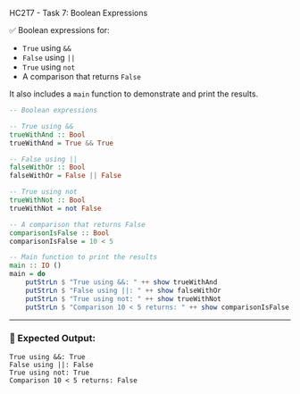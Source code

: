 HC2T7 - Task 7: Boolean Expressions

✅ Boolean expressions for:

* `True` using `&&`
* `False` using `||`
* `True` using `not`
* A comparison that returns `False`

It also includes a `main` function to demonstrate and print the results.

```haskell
-- Boolean expressions

-- True using &&
trueWithAnd :: Bool
trueWithAnd = True && True

-- False using ||
falseWithOr :: Bool
falseWithOr = False || False

-- True using not
trueWithNot :: Bool
trueWithNot = not False

-- A comparison that returns False
comparisonIsFalse :: Bool
comparisonIsFalse = 10 < 5

-- Main function to print the results
main :: IO ()
main = do
    putStrLn $ "True using &&: " ++ show trueWithAnd
    putStrLn $ "False using ||: " ++ show falseWithOr
    putStrLn $ "True using not: " ++ show trueWithNot
    putStrLn $ "Comparison 10 < 5 returns: " ++ show comparisonIsFalse
```

---

### 🧪 Expected Output:

```
True using &&: True
False using ||: False
True using not: True
Comparison 10 < 5 returns: False
```
